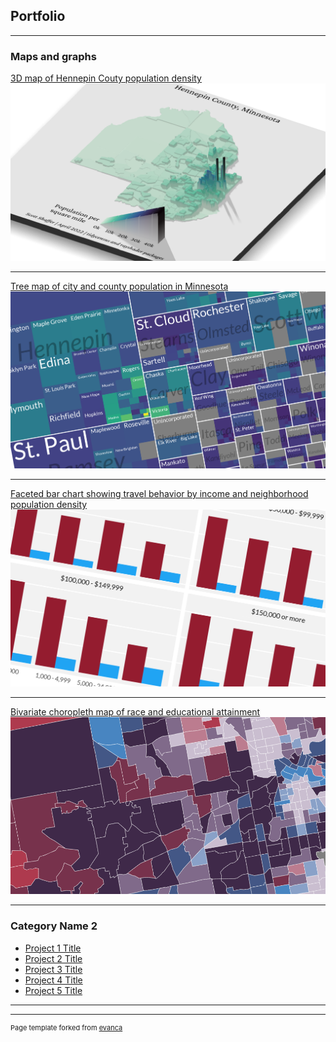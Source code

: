 ## Portfolio

---

### Maps and graphs 


[3D map of Hennepin Couty population density](https://github.com/scottdshaffer/3d-hennepin-map)
<img src="images/3d_thumbnail2.png"/>

---
[Tree map of city and county population in Minnesota](/pdf/sample_presentation.pdf)
<img src="images/chart1_treemap_2.png"/>

---
[Faceted bar chart showing travel behavior by income and neighborhood population density](http://example.com/)
<img src="images/chart16_nhts_2.png">

---
[Bivariate choropleth map of race and educational attainment](https://github.com/scottdshaffer/bivariate-choropleth)
<img src="images/chart15_bivariate_2.png"/>

---

### Category Name 2

- [Project 1 Title](http://example.com/)
- [Project 2 Title](http://example.com/)
- [Project 3 Title](http://example.com/)
- [Project 4 Title](http://example.com/)
- [Project 5 Title](http://example.com/)

---




---
<p style="font-size:11px">Page template forked from <a href="https://github.com/evanca/quick-portfolio">evanca</a></p>
<!-- Remove above link if you don't want to attibute -->
